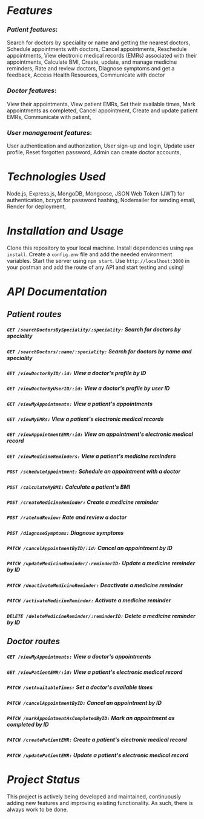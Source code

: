 # ***Features***
### *Patient features*:
Search for doctors by speciality or name and getting the nearest doctors, 
Schedule appointments with doctors,
Cancel appointments, 
Reschedule appointments, 
View electronic medical records (EMRs) associated with their appointments, 
Calculate BMI, 
Create, update, and manage medicine reminders, 
Rate and review doctors, 
Diagnose symptoms and get a feedback, 
Access Health Resources,
Communicate with doctor
### *Doctor features*:
View their appointments, 
View patient EMRs, 
Set their available times, 
Mark appointments as completed,
Cancel appointment, 
Create and update patient EMRs,
Communicate with patient, 
### *User management features*:
User authentication and authorization, 
User sign-up and login, 
Update user profile, 
Reset forgotten password, 
Admin can create doctor accounts, 
# ***Technologies Used***
Node.js, 
Express.js, 
MongoDB, 
Mongoose, 
JSON Web Token (JWT) for authentication, 
bcrypt for password hashing, 
Nodemailer for sending email, 
Render for deployment, 
# ***Installation and Usage***
Clone this repository to your local machine.
Install dependencies using `npm install`.
Create a `config.env` file and add the needed environment variables.
Start the server using `npm start`.
Use `http://localhost:3000` in your postman and add the route of any API and start testing and using!
# ***API Documentation***
## *Patient routes*
##### `GET /searchDoctorsBySpeciality/:speciality:` Search for doctors by speciality
##### `GET /searchDoctors/:name/:speciality:` Search for doctors by name and speciality
##### `GET /viewDoctorByID/:id:` View a doctor's profile by ID
##### `GET /viewDoctorByUserID/:id:` View a doctor's profile by user ID
##### `GET /viewMyAppointments:` View a patient's appointments
##### `GET /viewMyEMRs:` View a patient's electronic medical records
##### `GET /viewAppointmentEMR/:id:` View an appointment's electronic medical record
##### `GET /viewMedicineReminders:` View a patient's medicine reminders
##### `POST /scheduleAppointment:` Schedule an appointment with a doctor
##### `POST /calculateMyBMI:` Calculate a patient's BMI
##### `POST /createMedicineReminder:` Create a medicine reminder
##### `POST /rateAndReview:` Rate and review a doctor
##### `POST /diagnoseSymptoms:` Diagnose symptoms
##### `PATCH /cancelAppointmentByID/:id:` Cancel an appointment by ID
##### `PATCH /updateMedicineReminder/:reminderID:` Update a medicine reminder by ID
##### `PATCH /deactivateMedicineReminder:` Deactivate a medicine reminder
##### `PATCH /activateMedicineReminder:` Activate a medicine reminder
##### `DELETE /deleteMedicineReminder/:reminderID:` Delete a medicine reminder by ID
## *Doctor routes*
##### `GET /viewMyAppointments:` View a doctor's appointments
##### `GET /viewPatientEMR/:id:` View a patient's electronic medical record
##### `PATCH /setAvailableTimes:` Set a doctor's available times
##### `PATCH /cancelAppointmentByID:` Cancel an appointment by ID
##### `PATCH /markAppointmentAsCompletedByID:` Mark an appointment as completed by ID
##### `PATCH /createPatientEMR:` Create a patient's electronic medical record
##### `PATCH /updatePatientEMR:` Update a patient's electronic medical record
# ***Project Status***
This project is actively being developed and maintained, continuously adding new features and improving existing functionality. As such, there is always work to be done.
